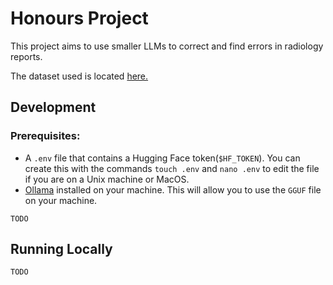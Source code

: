 # Honours Project

This project aims to use smaller LLMs to correct and find errors in radiology reports.

The dataset used is located [here.](https://huggingface.co/datasets/ibrahimhamamci/CT-RATE/tree/main/dataset/radiology_text_reports)



## Development

### Prerequisites:

- A `.env` file that contains a Hugging Face token(`$HF_TOKEN`). You can create this with the commands `touch .env` and `nano .env` to edit the file if you are on a Unix machine or MacOS. 
- [Ollama](https://ollama.com/download) installed on your machine. This will allow you to use the `GGUF` file on your machine. 

`TODO`

## Running Locally

`TODO`
